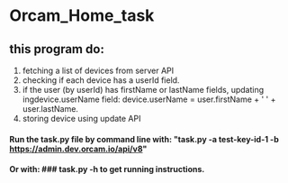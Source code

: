 # Orcam_Home_task

## this program do:
1. fetching a list of devices from server API
2. checking if each device has a userId field.
3. if the user (by userId) has firstName or lastName fields, updating ingdevice.userName field: device.userName = user.firstName + ' ' + user.lastName.
4. storing device using update API 



#### Run the task.py file by command line with: "task.py -a test-key-id-1 -b https://admin.dev.orcam.io/api/v8"
#### Or with: ### task.py -h to get running instructions.
